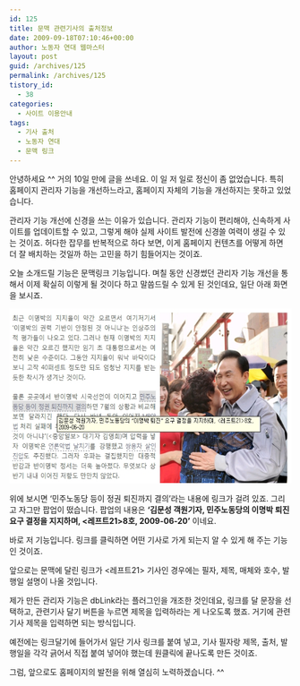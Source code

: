 ```yaml
---
id: 125
title: 문맥 관련기사의 출처정보
date: 2009-09-18T07:10:46+00:00
author: 노동자 연대 웹마스터
layout: post
guid: /archives/125
permalink: /archives/125
tistory_id:
  - 38
categories:
  - 사이트 이용안내
tags:
  - 기사 출처
  - 노동자 연대
  - 문맥 링크
---
```

안녕하세요 ^^ 거의 10일 만에 글을 쓰네요. 이 일 저 일로 정신이 좀 없었습니다. 특히 홈페이지 관리자 기능을 개선하느라고, 홈페이지 자체의 기능을 개선하지는 못하고 있었습니다.

관리자 기능 개선에 신경을 쓰는 이유가 있습니다. 관리자 기능이 편리해야, 신속하게 사이트를 업데이트할 수 있고, 그렇게 해야 실제 사이트 발전에 신경쓸 여력이 생길 수 있는 것이죠. 허다한 잡무를 반복적으로 하다 보면, 이게 홈페이지 컨텐츠를 어떻게 하면 더 잘 배치하는 것일까 하는 고민을 하기 힘들어지는 것이죠.

오늘 소개드릴 기능은 문맥링크 기능입니다. 며칠 동안 신경썼던 관리자 기능 개선을 통해서 이제 확실히 이렇게 될 것이다 하고 말씀드릴 수 있게 된 것인데요, 일단 아래 화면을 보시죠.

<img src="/wp-content/uploads/1/cfile23.uf.127CAB524D08471F4576A7.jpg" class="aligncenter" width="560" height="312" alt="레프트21 문맥 링크 출처 정보 예시" />

위에 보시면 ‘민주노동당 등이 정권 퇴진까지 결의’라는 내용에 링크가 걸려 있죠. 그리고 자그만 팝업이 떴습니다. 팝업의 내용은 **‘김문성 객원기자, 민주노동당의 이명박 퇴진 요구 결정을 지지하며, &lt;레프트21>8호, 2009-06-20’** 이네요.

바로 저 기능입니다. 링크를 클릭하면 어떤 기사로 가게 되는지 알 수 있게 해 주는 기능인 것이죠.

앞으로는 문맥에 달린 링크가 &lt;레프트21> 기사인 경우에는 필자, 제목, 매체와 호수, 발행일 설명이 나올 것입니다.

제가 만든 관리자 기능은 dbLink라는 플러그인을 개조한 것인데요, 링크를 달 문장을 선택하고, 관련기사 달기 버튼을 누르면 제목을 입력하라는 게 나오도록 했죠. 거기에 관련기사 제목을 입력하면 되는 방식입니다.

예전에는 링크달기에 들어가서 일단 기사 링크를 붙여 넣고, 기사 필자랑 제목, 출처, 발행일을 각각 긁어서 직접 붙여 넣어야 했는데 원클릭에 끝나도록 만든 것이죠.

그럼, 앞으로도 홈페이지의 발전을 위해 열심히 노력하겠습니다. ^^